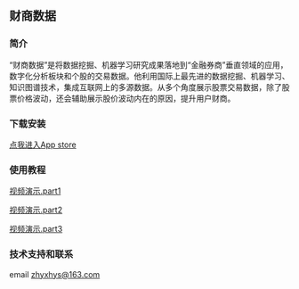 ## 财商数据

### 简介
“财商数据”是将数据挖掘、机器学习研究成果落地到“金融券商”垂直领域的应用，数字化分析板块和个股的交易数据。他利用国际上最先进的数据挖掘、机器学习、知识图谱技术，集成互联网上的多源数据。从多个角度展示股票交易数据，除了股票价格波动，还会辅助展示股价波动内在的原因，提升用户财商。

### 下载安装
[点我进入App store]()

### 使用教程
[视频演示.part1](caifubao.Part1.mp4)

[视频演示.part2](caifubao.Part2.mp4)

[视频演示.part3](caifubao.Part3.mp4)

### 技术支持和联系
email zhyxhys@163.com
